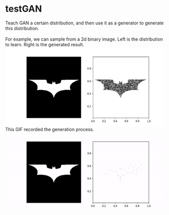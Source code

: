 # testGAN
<div>Teach GAN a certain distribution, and then use it as a generator to generate this distribution.</div>
</br>
For example, we can sample from a 2d binary image.  Left is the distribution to learn. Right is the generated result.
<div align=center>
  <img width="500" height="250" align=center src="https://github.com/NinaJina/testGAN/blob/master/test_2d_sampler.png"/>
</div>
This GIF recorded the generation process.
<div align=center>
  <img width="500" height="250" src="https://github.com/NinaJina/testGAN/blob/master/batman-result.gif"/>
</div>

